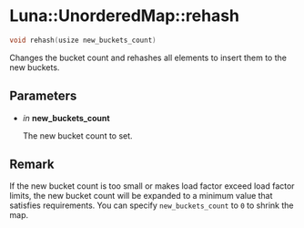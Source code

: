 # Luna::UnorderedMap::rehash

```c++
void rehash(usize new_buckets_count)
```

Changes the bucket count and rehashes all elements to insert them to the new buckets. 



## Parameters
* *in* **new_buckets_count**

    The new bucket count to set. 

## Remark
If the new bucket count is too small or makes load factor exceed load factor limits, the new bucket count will be expanded to a minimum value that satisfies requirements. You can specify `new_buckets_count` to `0` to shrink the map. 

